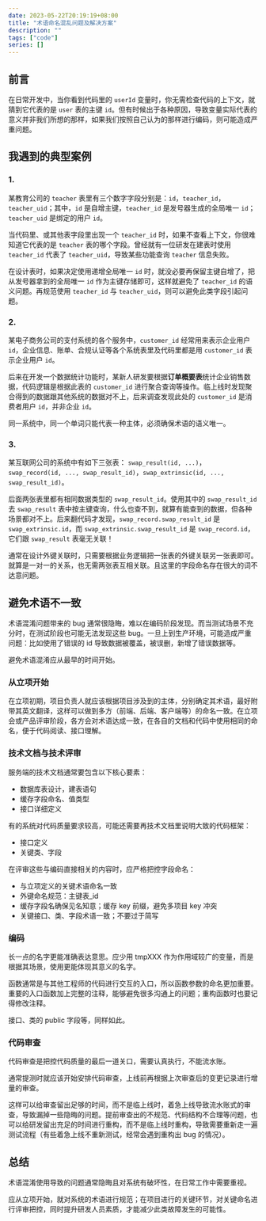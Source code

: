 ```yaml
---
date: 2023-05-22T20:19:19+08:00
title: "术语命名混乱问题及解决方案"
description: ""
tags: ["code"]
series: []
---
```


## 前言

在日常开发中，当你看到代码里的 `userId` 变量时，你无需检查代码的上下文，就猜到它代表的是 `user` 表的主键 `id`。但有时候出于各种原因，导致变量实际代表的意义并非我们所想的那样，如果我们按照自己认为的那样进行编码，则可能造成严重问题。

## 我遇到的典型案例

### 1.

某教育公司的 `teacher` 表里有三个数字字段分别是：`id`，`teacher_id`，`teacher_uid`；其中，`id` 是自增主键，`teacher_id` 是发号器生成的全局唯一 `id`；`teacher_uid` 是绑定的用户 `id`。

当代码里、或其他表字段里出现一个 `teacher_id` 时，如果不查看上下文，你很难知道它代表的是 `teacher` 表的哪个字段。曾经就有一位研发在建表时使用 `teacher_id` 代表了 `teacher_uid`，导致某些功能查询 `teacher` 信息失败。

在设计表时，如果决定使用递增全局唯一 `id` 时，就没必要再保留主键自增了，把从发号器拿到的全局唯一 `id` 作为主键存储即可，这样就避免了 `teacher_id` 的语义问题。再规范使用 `teacher_id` 与 `teacher_uid`，则可以避免此类字段引起问题。

### 2.

某电子商务公司的支付系统的各个服务中，`customer_id` 经常用来表示企业用户 `id`，企业信息、账单、合规认证等各个系统表里及代码里都是用 `customer_id` 表示企业用户 `id`。

后来在开发一个数据统计功能时，某新人研发要根据**订单概要表**统计企业销售数据，代码逻辑是根据此表的 `customer_id` 进行聚合查询等操作。临上线时发现聚合得到的数据跟其他系统的数据对不上，后来调查发现此处的 `customer_id` 是消费者用户 `id`，并非企业 `id`。

同一系统中，同一个单词只能代表一种主体，必须确保术语的语义唯一。

### 3.

某互联网公司的系统中有如下三张表： `swap_result(id, ...)`， `swap_record(id, ..., swap_result_id)`，`swap_extrinsic(id, ..., swap_result_id)`。

后面两张表里都有相同数据类型的 `swap_result_id`。使用其中的 `swap_result_id` 去 `swap_result` 表中按主键查询，什么也查不到，就算有能查到的数据，但各种场景都对不上。后来翻代码才发现，`swap_record.swap_result_id` 是 `swap_extrinsic.id`，而 `swap_extrinsic.swap_result_id` 是 `swap_record.id`，它们跟 `swap_result` 表毫无关联！

通常在设计外键关联时，只需要根据业务逻辑把一张表的外键关联另一张表即可。就算是一对一的关系，也无需两张表互相关联。且这里的字段命名存在很大的词不达意问题。


## 避免术语不一致

术语混淆问题带来的 bug 通常很隐晦，难以在编码阶段发现。而当测试场景不充分时，在测试阶段也可能无法发现这些 bug。一旦上到生产环境，可能造成严重问题：比如使用了错误的 id 导致数据被覆盖，被误删，新增了错误数据等。

避免术语混淆应从最早的时间开始。

### 从立项开始

在立项初期，项目负责人就应该根据项目涉及到的主体，分别确定其术语，最好附带其英文翻译，这样可以做到多方（前端、后端、客户端等）的命名一致。在立项会或产品评审阶段，各方会对术语达成一致，在各自的文档和代码中使用相同的命名，便于代码阅读、接口理解。

### 技术文档与技术评审

服务端的技术文档通常要包含以下核心要素：
- 数据库表设计，建表语句
- 缓存字段命名、值类型
- 接口详细定义

有的系统对代码质量要求较高，可能还需要再技术文档里说明大致的代码框架：
- 接口定义
- 关键类、字段

在评审这些与编码直接相关的内容时，应严格把控字段命名：
- 与立项定义的关键术语命名一致
- 外键命名规范：主键表_id
- 缓存字段名确保见名知意；缓存 key 前缀，避免多项目 key 冲突
- 关键接口、类、字段术语一致；不要过于简写

### 编码

长一点的名字更能准确表达意思。应少用 tmpXXX 作为作用域较广的变量，而是根据其场景，使用更能体现其意义的名字。

函数通常是与其他工程师的代码进行交互的入口，所以函数参数的命名更加重要。重要的入口函数加上完整的注释，能够避免很多沟通上的问题；重构函数时也要记得修改注释。

接口、类的 public 字段等，同样如此。

### 代码审查

代码审查是把控代码质量的最后一道关口，需要认真执行，不能流水账。

通常提测时就应该开始安排代码审查，上线前再根据上次审查后的变更记录进行增量的审查。

这样可以给审查留出足够的时间，而不是临上线时，着急上线导致流水账式的审查，导致漏掉一些隐晦的问题。提前审查出的不规范、代码结构不合理等问题，也可以给研发留出充足的时间进行重构，而不是临上线时重构，导致需要重新走一遍测试流程（有些着急上线不重新测试，经常会遇到重构出 bug 的情况）。

## 总结

术语混淆使用导致的问题通常隐晦且对系统有破坏性，在日常工作中需要重视。

应从立项开始，就对系统的术语进行规范；在项目进行的关键环节，对关键命名进行评审把控，同时提升研发人员素质，才能减少此类故障发生的可能性。
